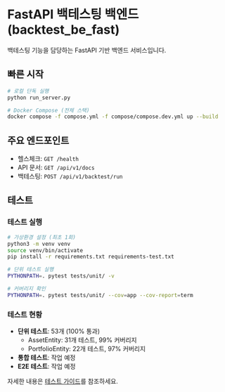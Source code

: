 # FastAPI 백테스팅 백엔드 (backtest_be_fast)

백테스팅 기능을 담당하는 FastAPI 기반 백엔드 서비스입니다.

## 빠른 시작

```bash
# 로컬 단독 실행
python run_server.py

# Docker Compose (전체 스택)
docker compose -f compose.yml -f compose/compose.dev.yml up --build
```

## 주요 엔드포인트

- 헬스체크: `GET /health`
- API 문서: `GET /api/v1/docs`
- 백테스팅: `POST /api/v1/backtest/run`

## 테스트

### 테스트 실행

```bash
# 가상환경 설정 (최초 1회)
python3 -m venv venv
source venv/bin/activate
pip install -r requirements.txt requirements-test.txt

# 단위 테스트 실행
PYTHONPATH=. pytest tests/unit/ -v

# 커버리지 확인
PYTHONPATH=. pytest tests/unit/ --cov=app --cov-report=term
```

### 테스트 현황

- **단위 테스트**: 53개 (100% 통과)
  - AssetEntity: 31개 테스트, 99% 커버리지
  - PortfolioEntity: 22개 테스트, 97% 커버리지
- **통합 테스트**: 작업 예정
- **E2E 테스트**: 작업 예정

자세한 내용은 [테스트 가이드](./docs/06-Testing.md)를 참조하세요.
